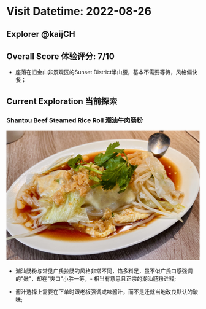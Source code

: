 # Visit Datetime: 2022-08-26

## Explorer @kaijCH

## Overall Score 体验评分: 7/10

- 座落在旧金山非景观区的Sunset District半山腰，基本不需要等待，风格偏快餐；

## Current Exploration 当前探索

### Shantou Beef Steamed Rice Roll 潮汕牛肉肠粉

![Shantou Beef Steamed Rice Roll](Pix2022Aug27th/Shantou_Steamed_Beef_Rice_Roll.jpeg)

- 潮汕肠粉与常见广氏拉肠的风格非常不同，馅多料足，虽不似广氏口感强调的"嫩"，却在"爽口"小胜一筹，- 相当有意思且正宗的潮汕肠粉诠释;

- 酱汁选择上需要在下单时跟老板强调咸味酱汁，而不是迁就当地改良默认的酸味;
